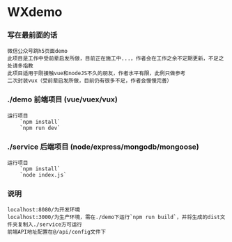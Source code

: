 # WXdemo
### 写在最前面的话
    微信公众号跳h5页面demo
    此项目是工作中受前辈启发所做，目前正在施工中...，作者会在工作之余不定期更新，不足之处请多指教
    此项目适用于刚接触vue和nodeJS不久的朋友，作者水平有限，此例只做参考
    二次封装vux（受前辈启发所做，目前仍有很多不足，作者会慢慢完善）
### ./demo 前端项目 (vue/vuex/vux)  
    运行项目  
        `npm install`  
        `npm run dev`
### ./service 后端项目 (node/express/mongodb/mongoose)  
    运行项目  
        `npm install`
        `node index.js`  
### 说明
    localhost:8080/为开发环境
    localhost:3000/为生产环境，需在./demo下运行`npm run build`，并将生成的dist文件夹复制入./service方可运行
    前端API地址配置在@/api/config文件下
